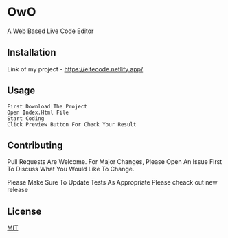 
# OwO


A Web Based Live Code Editor 


## Installation


Link of my project - https://eitecode.netlify.app/



## Usage


``` 
First Download The Project
Open Index.Html File
Start Coding 
Click Preview Button For Check Your Result  
```


## Contributing


Pull Requests Are Welcome. For Major Changes, Please Open An Issue First To Discuss What You Would Like To Change.
            


Please Make Sure To Update Tests As Appropriate
Please cheack out new release


## License


[MIT](Https://Choosealicense.Com/Licenses/Mit/)
